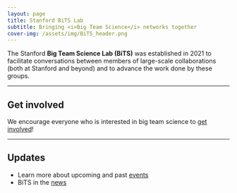 ```yaml
---
layout: page
title: Stanford BiTS Lab
subtitle: Bringing <i>Big Team Science</i> networks together
cover-img: /assets/img/BiTS_header.png
---
```


<!---
Notes
- When using colors, use the color-blind palette from Wong (https://www.nature.com/articles/nmeth.1618.pdf?origin=ppub)
	- logo and project placeholders follow it.
--->

The Stanford **Big Team Science Lab (BiTS)** was established in 2021 to facilitate conversations between members of large-scale collaborations (both at Stanford and beyond) and to advance the work done by these groups.


***

## Get involved
We encourage everyone who is interested in big team science to [get involved]({{site.baseurl}}/get_involved/)!

***

## Updates
* Learn more about upcoming and past [events]({{site.baseurl}}/events/)
* BiTS in the [news]({{site.baseurl}}/news/)
